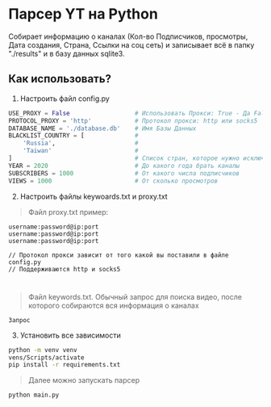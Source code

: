 # Парсер YT на Python

Собирает информацию о каналах (Кол-во Подписчиков, просмотры, Дата создания, Страна, Ссылки на соц сеть) и записывает всё в папку "./results" и в базу данных sqlite3.

## Как использовать?
1. Настроить файл config.py
```python
USE_PROXY = False                  # Использовать Прокси: True - Да False - Нет
PROTOCOL_PROXY = 'http'            # Протокол прокси: http или socks5
DATABASE_NAME = './database.db'    # Имя Базы Данных
BLACKLIST_COUNTRY = [              # 
    'Russia',                      # 
    'Taiwan'                       # 
]                                  # Список стран, которое нужно исключить. Название страны брать из ютуб в английском интерфейсе
YEAR = 2020                        # До какого года брать каналы
SUBSCRIBERS = 1000                 # От какого числа подписчиков
VIEWS = 1000                       # От сколько просмотров
```
2. Настроить файлы keywoards.txt и proxy.txt

>Файл proxy.txt пример:
```
username:password@ip:port
username:password@ip:port
username:password@ip:port

// Протокол прокси зависит от того какой вы поставили в файле config.py
// Поддерживаются http и socks5
```
#
> Файл keywords.txt. Обычный запрос для поиска видео, после которого собираются вся информация о каналах
```
Запрос
```

3. Установить все зависимости
```cmd
python -m venv venv
vens/Scripts/activate
pip install -r requirements.txt
```

>Далее можно запускать парсер
```cmd
python main.py
```


